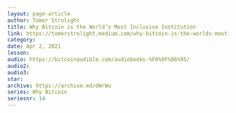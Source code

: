```yaml
---
layout: page-article
author: Tomer Strolight
title: Why Bitcoin is the World’s Most Inclusive Institution
link: https://tomerstrolight.medium.com/why-bitcoin-is-the-worlds-most-inclusive-institution-a5d4a6ea6625
category: 
date: Apr 2, 2021
lesson: 
audio: https://bitcoinaudible.com/audiobooks-%F0%9F%86%95/
audio2: 
audio3: 
star: 
archive: https://archive.md/dWrWu
series: Why Bitcoin
seriesnr: 14
---
```

